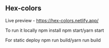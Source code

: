 ## Hex-colors
Live preview - https://hex-colors.netlify.app/

To run it locally
npm install
npm start/yarn start

For static deploy
npm run build/yarn run build
